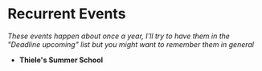 

# Recurrent Events

*These events happen about once a year, I'll try to have them in the "Deadline upcoming" list but you might want to remember them in general*

* **Thiele's Summer School**
